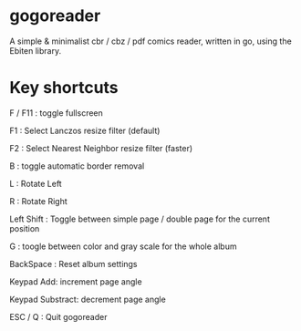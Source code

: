 # gogoreader

A simple & minimalist cbr / cbz / pdf comics reader, written in go, using the Ebiten library.

# Key shortcuts

F / F11 : toggle fullscreen

F1 : Select Lanczos resize filter (default)

F2 : Select Nearest Neighbor resize filter (faster)

B : toggle automatic border removal

L : Rotate Left

R : Rotate Right

Left Shift : Toggle between simple page / double page for the current position

G : toogle between color and gray scale for the whole album

BackSpace : Reset album settings

Keypad Add: increment page angle

Keypad Substract: decrement page angle

ESC / Q : Quit gogoreader
